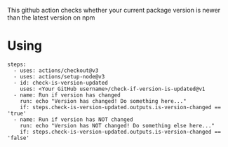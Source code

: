 This github action checks whether your current package version is newer than the latest version on npm

# Using
```
steps:
  - uses: actions/checkout@v3
  - uses: actions/setup-node@v3
  - id: check-is-version-updated
    uses: <Your GitHub username>/check-if-version-is-updated@v1
  - name: Run if version has changed
    run: echo "Version has changed! Do something here..."
    if: steps.check-is-version-updated.outputs.is-version-changed == 'true'
  - name: Run if version has NOT changed
    run: echo "Version has NOT changed! Do something else here..."
    if: steps.check-is-version-updated.outputs.is-version-changed == 'false'
```
